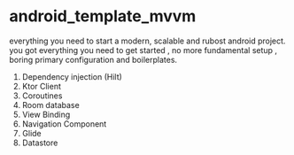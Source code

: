 # android_template_mvvm
everything you need to start a modern, scalable and rubost android project.
you got everything you need to get started , no more fundamental setup , boring primary configuration and boilerplates.

1. Dependency injection (Hilt)
2. Ktor Client
3. Coroutines
4. Room database
5. View Binding
4. Navigation Component
5. Glide
6. Datastore 
